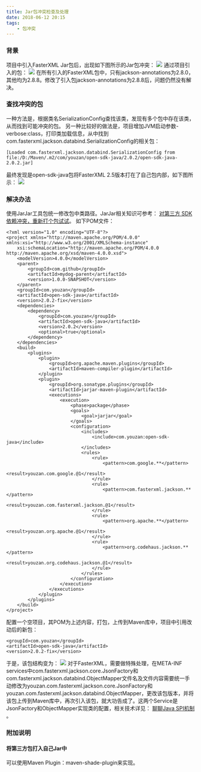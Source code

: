 ```yaml
---
title: Jar包冲突检查及处理
date: 2018-06-12 20:15
tags:
    - 包冲突
---
```


### 背景
项目中引入FasterXML Jar包后，出现如下图所示的Jar包冲突：
![](/img/jar_packet_conflict/packet_conflict.png)
通过项目引入的包：
![](/img/jar_packet_conflict/external_libraries.png)
在所有引入的FasterXML包中，只有jackson-annotations为2.8.0，其他均为2.8.8。修改了引入包jackson-annotations为2.8.8后，问题仍然没有解决。

<!--more-->

### 查找冲突的包
一种方法是，根据类名SerializationConfig查找该类，发现有多个包中存在该类，从而找到可能冲突的包。
另一种比较好的做法是，项目增加JVM启动参数-verbose:class，打印类加载信息，从中找到com.fasterxml.jackson.databind.SerializationConfig的相关包：
```
[Loaded com.fasterxml.jackson.databind.SerializationConfig from file:/D:/Maven/.m2/com/youzan/open-sdk-java/2.0.2/open-sdk-java-2.0.2.jar]
```
最终发现是open-sdk-java包将FasterXML 2.5版本打在了自己包内部，如下图所示：
![](/img/jar_packet_conflict/youzhan_package.png)

### 解决办法
使用JarJar工具包统一修改包中类路径。JarJar相关知识可参考： [对第三方 SDK 依赖冲突，重新打个包试试](https://juejin.im/post/596b99ac5188254b547cb94d)。
如下POM文件：
```
<?xml version="1.0" encoding="UTF-8"?>
<project xmlns="http://maven.apache.org/POM/4.0.0" xmlns:xsi="http://www.w3.org/2001/XMLSchema-instance"
	xsi:schemaLocation="http://maven.apache.org/POM/4.0.0 http://maven.apache.org/xsd/maven-4.0.0.xsd">
	<modelVersion>4.0.0</modelVersion>
	<parent>
		<groupId>com.github</groupId>
		<artifactId>mydog-parent</artifactId>
		<version>1.0.0-SNAPSHOT</version>
	</parent>
	<groupId>com.youzan</groupId>
	<artifactId>open-sdk-java</artifactId>
	<version>2.0.2-fix</version>
	<dependencies>
		<dependency>
			<groupId>com.youzan</groupId>
			<artifactId>open-sdk-java</artifactId>
			<version>2.0.2</version>
			<optional>true</optional>
		</dependency>
	</dependencies>
	<build>
		<plugins>
			<plugin>
				<groupId>org.apache.maven.plugins</groupId>
				<artifactId>maven-compiler-plugin</artifactId>
			</plugin>
			<plugin>
				<groupId>org.sonatype.plugins</groupId>
				<artifactId>jarjar-maven-plugin</artifactId>
				<executions>
					<execution>
						<phase>package</phase>
						<goals>
							<goal>jarjar</goal>
						</goals>
						<configuration>
							<includes>
								<include>com.youzan:open-sdk-java</include>
							</includes>
							<rules>
								<rule>
									<pattern>com.google.**</pattern>
									<result>youzan.com.google.@1</result>
								</rule>
								<rule>
									<pattern>com.fasterxml.jackson.**</pattern>
									<result>youzan.com.fasterxml.jackson.@1</result>
								</rule>
								<rule>
									<pattern>org.apache.**</pattern>
									<result>youzan.org.apache.@1</result>
								</rule>
								<rule>
									<pattern>org.codehaus.jackson.**</pattern>
									<result>youzan.org.codehaus.jackson.@1</result>
								</rule>
							</rules>
						</configuration>
					</execution>
				</executions>
			</plugin>
		</plugins>
	</build>
</project>
```
配置一个空项目，其POM为上述内容，打包，上传到Maven库中，项目中引用改动后的新包：
```
<groupId>com.youzan</groupId>
<artifactId>open-sdk-java</artifactId>
<version>2.0.2-fix</version>
```
于是，该包结构变为：
![](/img/jar_packet_conflict/youzhan_package_fix.png)
对于FasterXML，需要做特殊处理，在META-INF services中com.fasterxml.jackson.core.JsonFactory和com.fasterxml.jackson.databind.ObjectMapper文件名及文件内容需要统一手动修改为youzan.com.fasterxml.jackson.core.JsonFactory和youzan.com.fasterxml.jackson.databind.ObjectMapper，更改该包版本，并将该包上传到Maven库中，再次引入该包，就大功告成了。这两个Service是JsonFactory和ObjectMapper实现类的配置，相关技术详见： [聊聊Java SPI机制](https://www.cnblogs.com/doit8791/p/8871832.html) 。

### 附加说明

#### 将第三方包打入自己Jar中
可以使用Maven Plugin：maven-shade-plugin来实现。
